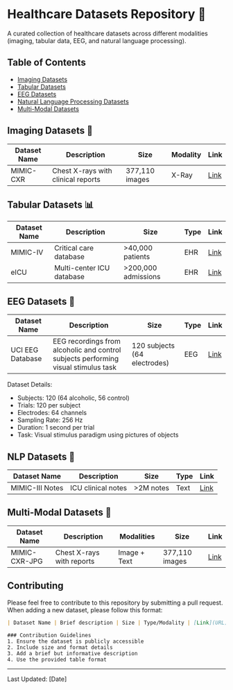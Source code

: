 # Healthcare Datasets Repository 🏥

A curated collection of healthcare datasets across different modalities (imaging, tabular data, EEG, and natural language processing).

## Table of Contents
- [Imaging Datasets](#imaging-datasets)
- [Tabular Datasets](#tabular-datasets)
- [EEG Datasets](#eeg-datasets)
- [Natural Language Processing Datasets](#nlp-datasets)
- [Multi-Modal Datasets](#multi-modal-datasets)


## Imaging Datasets 🔬

| Dataset Name | Description | Size | Modality | Link |
|--------------|-------------|------|-----------|------|
| MIMIC-CXR | Chest X-rays with clinical reports | 377,110 images | X-Ray | [Link](https://physionet.org/content/mimic-cxr/2.0.0/) |

## Tabular Datasets 📊

| Dataset Name | Description | Size | Type | Link |
|--------------|-------------|------|------|------|
| MIMIC-IV | Critical care database | >40,000 patients | EHR | [Link](https://physionet.org/content/mimiciv/1.0/) |
| eICU | Multi-center ICU database | >200,000 admissions | EHR | [Link](https://physionet.org/content/eicu-crd/2.0/) |

## EEG Datasets 🧠

| Dataset Name | Description | Size | Type | Link |
|--------------|-------------|------|------|------|
| UCI EEG Database | EEG recordings from alcoholic and control subjects performing visual stimulus task | 120 subjects (64 electrodes) | EEG | [Link](http://archive.ics.uci.edu/dataset/121/eeg+database) |

Dataset Details:
- Subjects: 120 (64 alcoholic, 56 control)
- Trials: 120 per subject
- Electrodes: 64 channels
- Sampling Rate: 256 Hz
- Duration: 1 second per trial
- Task: Visual stimulus paradigm using pictures of objects

## NLP Datasets 📝

| Dataset Name | Description | Size | Type | Link |
|--------------|-------------|------|------|------|
| MIMIC-III Notes | ICU clinical notes | >2M notes | Text | [Link](https://physionet.org/content/mimiciii/1.4/) |

## Multi-Modal Datasets 🔄

| Dataset Name | Description | Modalities | Size | Link |
|--------------|-------------|------------|------|------|
| MIMIC-CXR-JPG | Chest X-rays with reports | Image + Text | 377,110 images | [Link](https://physionet.org/content/mimic-cxr-jpg/2.0.0/) |

## Contributing

Please feel free to contribute to this repository by submitting a pull request. When adding a new dataset, please follow this format:

```markdown
| Dataset Name | Brief description | Size | Type/Modality | [Link](URL) |
```

```
### Contribution Guidelines
1. Ensure the dataset is publicly accessible
2. Include size and format details
3. Add a brief but informative description
4. Use the provided table format
```


---
Last Updated: [Date]
